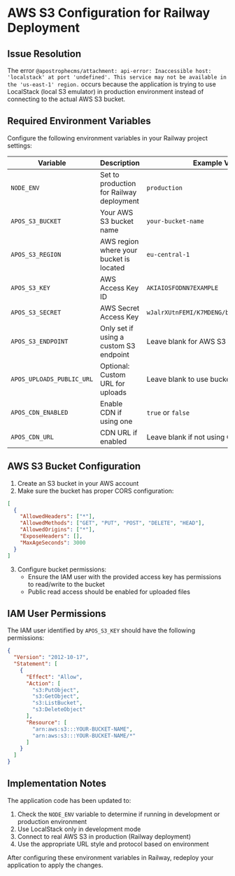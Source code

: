 # AWS S3 Configuration for Railway Deployment

## Issue Resolution

The error `@apostrophecms/attachment: api-error: Inaccessible host: 'localstack' at port 'undefined'. This service may not be available in the 'us-east-1' region.` occurs because the application is trying to use LocalStack (local S3 emulator) in production environment instead of connecting to the actual AWS S3 bucket.

## Required Environment Variables

Configure the following environment variables in your Railway project settings:

| Variable                  | Description                              | Example Value                              |
| ------------------------- | ---------------------------------------- | ------------------------------------------ |
| `NODE_ENV`                | Set to production for Railway deployment | `production`                               |
| `APOS_S3_BUCKET`          | Your AWS S3 bucket name                  | `your-bucket-name`                         |
| `APOS_S3_REGION`          | AWS region where your bucket is located  | `eu-central-1`                             |
| `APOS_S3_KEY`             | AWS Access Key ID                        | `AKIAIOSFODNN7EXAMPLE`                     |
| `APOS_S3_SECRET`          | AWS Secret Access Key                    | `wJalrXUtnFEMI/K7MDENG/bPxRfiCYEXAMPLEKEY` |
| `APOS_S3_ENDPOINT`        | Only set if using a custom S3 endpoint   | Leave blank for AWS S3                     |
| `APOS_UPLOADS_PUBLIC_URL` | Optional: Custom URL for uploads         | Leave blank to use bucket URL              |
| `APOS_CDN_ENABLED`        | Enable CDN if using one                  | `true` or `false`                          |
| `APOS_CDN_URL`            | CDN URL if enabled                       | Leave blank if not using CDN               |

## AWS S3 Bucket Configuration

1. Create an S3 bucket in your AWS account
2. Make sure the bucket has proper CORS configuration:

```json
[
  {
    "AllowedHeaders": ["*"],
    "AllowedMethods": ["GET", "PUT", "POST", "DELETE", "HEAD"],
    "AllowedOrigins": ["*"],
    "ExposeHeaders": [],
    "MaxAgeSeconds": 3000
  }
]
```

3. Configure bucket permissions:
   - Ensure the IAM user with the provided access key has permissions to read/write to the bucket
   - Public read access should be enabled for uploaded files

## IAM User Permissions

The IAM user identified by `APOS_S3_KEY` should have the following permissions:

```json
{
  "Version": "2012-10-17",
  "Statement": [
    {
      "Effect": "Allow",
      "Action": [
        "s3:PutObject",
        "s3:GetObject",
        "s3:ListBucket",
        "s3:DeleteObject"
      ],
      "Resource": [
        "arn:aws:s3:::YOUR-BUCKET-NAME",
        "arn:aws:s3:::YOUR-BUCKET-NAME/*"
      ]
    }
  ]
}
```

## Implementation Notes

The application code has been updated to:

1. Check the `NODE_ENV` variable to determine if running in development or production environment
2. Use LocalStack only in development mode
3. Connect to real AWS S3 in production (Railway deployment)
4. Use the appropriate URL style and protocol based on environment

After configuring these environment variables in Railway, redeploy your application to apply the changes.
